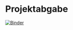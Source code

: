 # Projektabgabe

[![Binder](https://mybinder.org/badge_logo.svg)](https://mybinder.org/v2/gh/lennartmartens/Projektabgabe/main?labpath=https%3A%2F%2Fgithub.com%2Flennartmartens%2FProjektabgabe%2Fblob%2Fmain%2Fmovielens_recommender_binder.ipynb)
